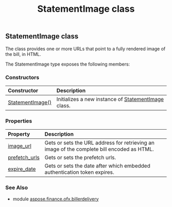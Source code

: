 ﻿---
title: StatementImage class
second_title: Aspose.Finance for Python via .NET API References
description: 
type: docs
weight: 400
url: /python-net/aspose.finance.ofx.billerdelivery/statementimage/
is_root: false
---

## StatementImage class

The class provides one or more URLs that point to a fully rendered image of the bill, in HTML.



The StatementImage type exposes the following members:

### Constructors
| Constructor | Description |
| :- | :- |
| [StatementImage()](/finance/python-net/aspose.finance.ofx.billerdelivery/statementimage/__init__/#) | Initializes a new instance of [StatementImage](/finance/python-net/aspose.finance.ofx.billerdelivery/statementimage) class. |


### Properties
| Property | Description |
| :- | :- |
| [image_url](/finance/python-net/aspose.finance.ofx.billerdelivery/statementimage/image_url) | Gets or sets the URL address for retrieving an image of the complete bill encoded as HTML. |
| [prefetch_urls](/finance/python-net/aspose.finance.ofx.billerdelivery/statementimage/prefetch_urls) | Gets or sets the prefetch urls. |
| [expire_date](/finance/python-net/aspose.finance.ofx.billerdelivery/statementimage/expire_date) | Gets or sets the date after which embedded authentication token expires. |


### See Also

* module [aspose.finance.ofx.billerdelivery](../)
